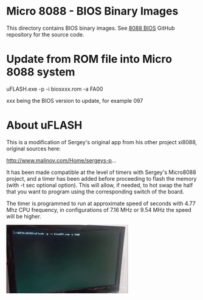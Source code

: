 # Micro 8088 - BIOS Binary Images

This directory contains BIOS binary images.
See [8088 BIOS](https://github.com/skiselev/8088_bios) GitHub repository for the source code.

# Update from ROM file into Micro 8088 system

uFLASH.exe -p -i biosxxx.rom -a FA00

xxx being the BIOS version to update, for example 097

# About uFLASH

This is a modification of Sergey's original app from his other project xi8088, original sources here:

http://www.malinov.com/Home/sergeys-p...

It has been made compatible at the level of timers with Sergey's Micro8088 project, and a timer has been added before proceeding to flash the memory (with -t sec optional option). This will allow, if needed, to hot swap the half that you want to program using the corresponding switch of the board.

The timer is programmed to run at approximate speed of seconds with 4.77 Mhz CPU frequency, in configurations of 7.16 MHz or 9.54 MHz the speed will be higher.

![alt text](uflash.gif "uFLASH_in_action")

